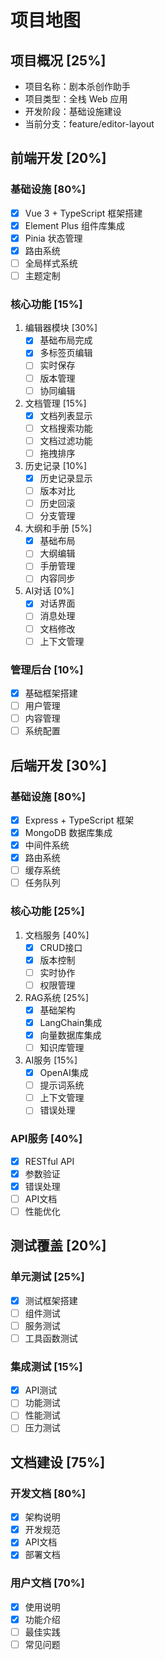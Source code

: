 # 项目地图

## 项目概况 [25%]

- 项目名称：剧本杀创作助手
- 项目类型：全栈 Web 应用
- 开发阶段：基础设施建设
- 当前分支：feature/editor-layout

## 前端开发 [20%]

### 基础设施 [80%]
- [x] Vue 3 + TypeScript 框架搭建
- [x] Element Plus 组件库集成
- [x] Pinia 状态管理
- [x] 路由系统
- [ ] 全局样式系统
- [ ] 主题定制

### 核心功能 [15%]
1. 编辑器模块 [30%]
   - [x] 基础布局完成
   - [x] 多标签页编辑
   - [ ] 实时保存
   - [ ] 版本管理
   - [ ] 协同编辑

2. 文档管理 [15%]
   - [x] 文档列表显示
   - [ ] 文档搜索功能
   - [ ] 文档过滤功能
   - [ ] 拖拽排序

3. 历史记录 [10%]
   - [x] 历史记录显示
   - [ ] 版本对比
   - [ ] 历史回滚
   - [ ] 分支管理

4. 大纲和手册 [5%]
   - [x] 基础布局
   - [ ] 大纲编辑
   - [ ] 手册管理
   - [ ] 内容同步

5. AI对话 [0%]
   - [x] 对话界面
   - [ ] 消息处理
   - [ ] 文档修改
   - [ ] 上下文管理

### 管理后台 [10%]
- [x] 基础框架搭建
- [ ] 用户管理
- [ ] 内容管理
- [ ] 系统配置

## 后端开发 [30%]

### 基础设施 [80%]
- [x] Express + TypeScript 框架
- [x] MongoDB 数据库集成
- [x] 中间件系统
- [x] 路由系统
- [ ] 缓存系统
- [ ] 任务队列

### 核心功能 [25%]
1. 文档服务 [40%]
   - [x] CRUD接口
   - [x] 版本控制
   - [ ] 实时协作
   - [ ] 权限管理

2. RAG系统 [25%]
   - [x] 基础架构
   - [x] LangChain集成
   - [x] 向量数据库集成
   - [ ] 知识库管理

3. AI服务 [15%]
   - [x] OpenAI集成
   - [ ] 提示词系统
   - [ ] 上下文管理
   - [ ] 错误处理

### API服务 [40%]
- [x] RESTful API
- [x] 参数验证
- [x] 错误处理
- [ ] API文档
- [ ] 性能优化

## 测试覆盖 [20%]

### 单元测试 [25%]
- [x] 测试框架搭建
- [ ] 组件测试
- [ ] 服务测试
- [ ] 工具函数测试

### 集成测试 [15%]
- [x] API测试
- [ ] 功能测试
- [ ] 性能测试
- [ ] 压力测试

## 文档建设 [75%]

### 开发文档 [80%]
- [x] 架构说明
- [x] 开发规范
- [x] API文档
- [x] 部署文档

### 用户文档 [70%]
- [x] 使用说明
- [x] 功能介绍
- [ ] 最佳实践
- [ ] 常见问题 